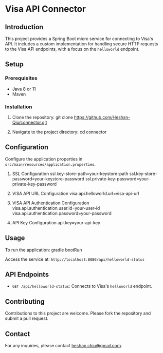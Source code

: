 # Visa API Connector

## Introduction

This project provides a Spring Boot micro service for connecting to Visa's API. It includes a custom implementation for handling secure HTTP requests to the Visa API endpoints, with a focus on the `helloworld` endpoint.

## Setup

### Prerequisites

-   Java 8 or 11
-   Maven

### Installation

1. Clone the repository:
   git clone https://github.com/Heshan-Qiu/connector.git

2. Navigate to the project directory:
   cd connector

## Configuration

Configure the application properties in `src/main/resources/application.properties`.

1. SSL Configuration
   ssl.key-store-path=your-keystore-path
   ssl.key-store-password=your-keystore-password
   ssl.private-key-password=your-private-key-password

2. VISA API URL Configuration
   visa.api.helloworld.url=visa-api-url

3. VISA API Authentication Configuration
   visa.api.authentication.user.id=your-user-id
   visa.api.authentication.password=your-password

4. API Key Configuration
   api.key=your-api-key

## Usage

To run the application:
gradle bootRun

Access the service at: `http://localhost:8080/api/helloworld-status`

## API Endpoints

-   `GET /api/helloworld-status`: Connects to Visa's `helloworld` endpoint.

## Contributing

Contributions to this project are welcome. Please fork the repository and submit a pull request.

## Contact

For any inquiries, please contact heshan.chiu@gmail.com.
